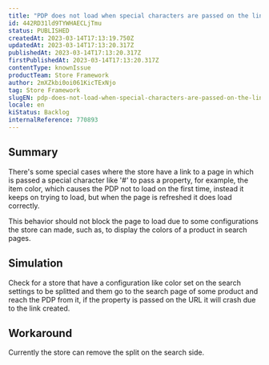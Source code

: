 ```yaml
---
title: "PDP does not load when special characters are passed on the link"
id: 442RD31ld9TYWHAECLjTmu
status: PUBLISHED
createdAt: 2023-03-14T17:13:19.750Z
updatedAt: 2023-03-14T17:13:20.317Z
publishedAt: 2023-03-14T17:13:20.317Z
firstPublishedAt: 2023-03-14T17:13:20.317Z
contentType: knownIssue
productTeam: Store Framework
author: 2mXZkbi0oi061KicTExNjo
tag: Store Framework
slugEN: pdp-does-not-load-when-special-characters-are-passed-on-the-link
locale: en
kiStatus: Backlog
internalReference: 770893
---
```


## Summary


There's some special cases where the store have a link to a page in which is passed a special character like '#' to pass a property, for example, the item color, which causes the PDP not to load on the first time, instead it keeps on trying to load, but when the page is refreshed it does load correctly.

This behavior should not block the page to load due to some configurations the store can made, such as, to display the colors of a product in search pages.


##

## Simulation


Check for a store that have a configuration like color set on the search settings to be splitted and them go to the search page of some product and reach the PDP from it, if the property is passed on the URL it will crash due to the link created.


##

## Workaround


Currently the store can remove the split on the search side.





